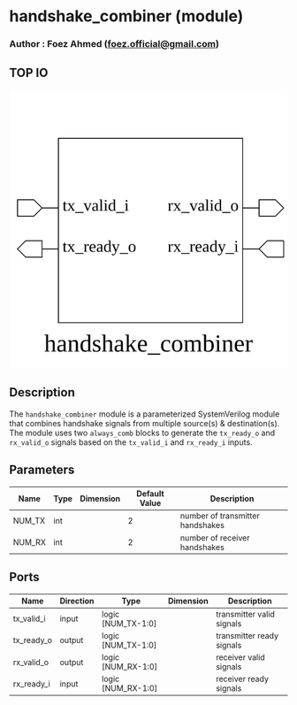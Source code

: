 # handshake_combiner (module)

### Author : Foez Ahmed (foez.official@gmail.com)

## TOP IO
<img src="./handshake_combiner_top.svg">

## Description

The `handshake_combiner` module is a parameterized SystemVerilog module that combines handshake
signals from multiple source(s) & destination(s). The module uses two `always_comb` blocks to
generate the `tx_ready_o` and `rx_valid_o` signals based on the `tx_valid_i` and `rx_ready_i`
inputs.

## Parameters
|Name|Type|Dimension|Default Value|Description|
|-|-|-|-|-|
|NUM_TX|int||2|number of transmitter handshakes|
|NUM_RX|int||2|number of receiver handshakes|

## Ports
|Name|Direction|Type|Dimension|Description|
|-|-|-|-|-|
|tx_valid_i|input|logic [NUM_TX-1:0]|| transmitter valid signals|
|tx_ready_o|output|logic [NUM_TX-1:0]|| transmitter ready signals|
|rx_valid_o|output|logic [NUM_RX-1:0]|| receiver valid signals|
|rx_ready_i|input|logic [NUM_RX-1:0]|| receiver ready signals|
